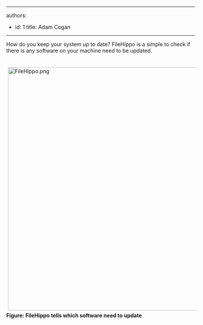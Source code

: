 

---
authors:
  - id: 1
    title: Adam Cogan
---




<span class='intro'> How do you keep your system up to date? FileHippo is a simple to check if there is any software on your machine need to be updated. </span>

<p>​<img src="/ITAndNetworking/RulesToBetterWindowsServers/PublishingImages/FileHippo.png" alt="FileHippo.png" style="margin&#58;5px;width&#58;650px;" /><br><strong>Figure&#58; FileHippo tells which software need to update</strong></p>


